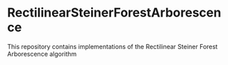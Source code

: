 # RectilinearSteinerForestArborescence
This repository contains implementations of the Rectilinear Steiner Forest Arborescence algorithm
